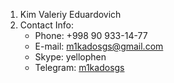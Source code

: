 1. Kim Valeriy Eduardovich
1. Contact Info:
   * Phone: +998 90 933-14-77
   * E-mail: [m1kadosgs@gmail.com](mailto:vlad@htmlbook.ru)
   * Skype: yellophen
   * Telegram: [m1kadosgs](https://t.me/m1kadosgs)